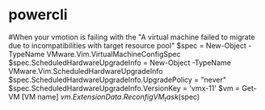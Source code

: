# powercli
#When your vmotion is failing with the "A virtual machine failed to migrate due to incompatibilities with target resource pool"
$spec = New-Object -TypeName VMware.Vim.VirtualMachineConfigSpec
$spec.ScheduledHardwareUpgradeInfo = New-Object -TypeName VMware.Vim.ScheduledHardwareUpgradeInfo
$spec.ScheduledHardwareUpgradeInfo.UpgradePolicy = "never"
$spec.ScheduledHardwareUpgradeInfo.VersionKey = 'vmx-11'
$vm = Get-VM [VM name]
$vm.ExtensionData.ReconfigVM_task($spec)

